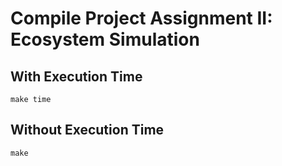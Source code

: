# Compile Project Assignment II: Ecosystem Simulation
## With Execution Time
```
make time
```
## Without Execution Time
```
make
```

